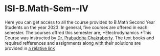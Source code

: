 ﻿# ISI-B.Math-Sem--IV
Here you can get access to all the course provided to B.Math Second Year Students on the year 2023. In general, five courses are offered in each semester. The courses offred this semester are,
*Electrodynamics 
  *This Course was instructed by [Dr. Prabuddha Chakraborty](https://www.isibang.ac.in/~adean/infsys/database/Bmath/Ele.html/ "Dr. Prabuddha Chakraborty"). The text books and required refferences and assignments along with their solutions are provided in [a relative link](Eletrodynamics)</p>

